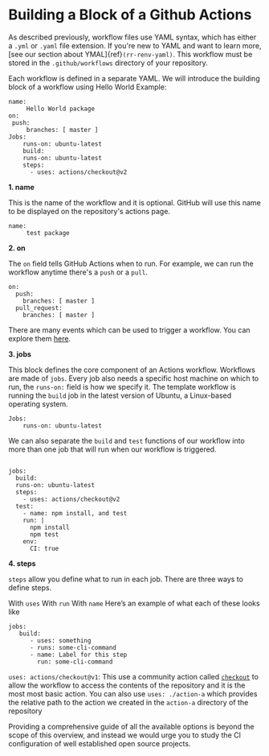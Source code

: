 # Building a Block of a Github Actions

As described previously, workflow files use YAML syntax, which has either a `.yml` or `.yaml` file extension. If you're new to YAML and want to learn more, [see our section about YMAL]{ref}`(rr-renv-yaml)`. This workflow must be stored in the `.github/workflows` directory of your repository.

Each workflow is defined in a separate YAML. We will introduce the building block of a workflow using Hello World Example:

```
name:
     Hello World package
on:
 push:
     branches: [ master ]
Jobs:
    runs-on: ubuntu-latest
    build:
    runs-on: ubuntu-latest
    steps:
      - uses: actions/checkout@v2
```  

**1. name**

This is the name of the workflow and it is optional. GitHub will use this name to be displayed on the repository's actions page.
```
name:
     test package
```

**2. on**

The `on` field tells GitHub Actions when to run. For example, we can run the workflow anytime there's a `push` or a `pull`.
```
on:
  push:
    branches: [ master ]
  pull_request:
    branches: [ master ]
```
There are many events which can be used to trigger a workflow. You can explore them [here](https://docs.github.com/en/free-pro-team@latest/actions/reference/workflow-syntax-for-github-actions).

**3. jobs**

This block defines the core component of an Actions workflow. Workflows are made of `jobs`. Every job also needs a specific host machine on which to run, the `runs-on:` field is how we specify it. The template workflow is running the `build` job in the latest version of Ubuntu, a Linux-based operating system.

```
Jobs:
    runs-on: ubuntu-latest
```

We can also separate the `build` and `test` functions of our workflow into more than one job that will run when our workflow is triggered.

```

jobs:
  build:
  runs-on: ubuntu-latest
  steps:
    - uses: actions/checkout@v2
  test:
    - name: npm install, and test
    run: |
      npm install
      npm test
    env:
      CI: true
```
**4. steps**

`steps` allow you define what to run in each job. There are three ways to define steps.

With `uses`
With `run`
With `name`
Here’s an example of what each of these looks like

```
jobs:
   build:
      - uses: something
      - runs: some-cli-command
      - name: Label for this step
        run: some-cli-command
```


`uses: actions/checkout@v1`: This use a community action called [`checkout`](https://github.com/actions/checkout) to allow the workflow to access the contents of the repository and it is the most most basic action. You can also use `uses: ./action-a` which provides the relative path to the action we created in the `action-a` directory of the repository

Providing a comprehensive guide of all the available options is beyond the scope of this overview, and instead we would urge you to study the CI configuration of well established open source projects.
